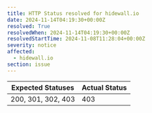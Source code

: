 ```yaml
---
title: HTTP Status resolved for hidewall.io
date: 2024-11-14T04:19:30+00:00Z
resolved: True
resolvedWhen: 2024-11-14T04:19:30+00:00Z
resolvedStartTime: 2024-11-08T11:28:04+00:00Z
severity: notice
affected:
  - hidewall.io
section: issue
---
```


| Expected Statuses | Actual Status  |
|-------------------|----------------|
| 200, 301, 302, 403 | 403 |
